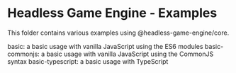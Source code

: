# Headless Game Engine - Examples

This folder contains various examples using @headless-game-engine/core.

basic: a basic usage with vanilla JavaScript using the ES6 modules
basic-commonjs: a basic usage with vanilla JavaScript using the CommonJS syntax
basic-typescript: a basic usage with TypeScript
